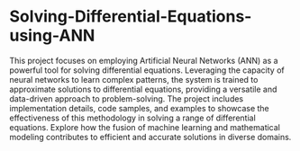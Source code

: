 # Solving-Differential-Equations-using-ANN

This project focuses on employing Artificial Neural Networks (ANN) as a powerful tool for solving differential equations. Leveraging the capacity of neural networks to learn complex patterns, the system is trained to approximate solutions to differential equations, providing a versatile and data-driven approach to problem-solving. The project includes implementation details, code samples, and examples to showcase the effectiveness of this methodology in solving a range of differential equations. Explore how the fusion of machine learning and mathematical modeling contributes to efficient and accurate solutions in diverse domains.
